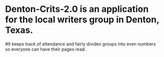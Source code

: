 # Denton-Crits-2.0 is an application for the local writers group in Denton, Texas. 
#It keeps track of attendance and fairly divides groups into even numbers so everyone can have their pages read.
